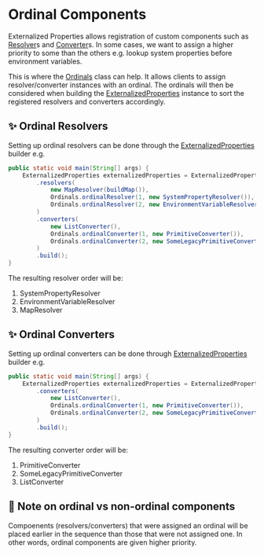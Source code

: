 # Ordinal Components

Externalized Properties allows registration of custom components such as [Resolver](../core/src/main/java/io/github/joeljeremy7/externalizedproperties/core/Resolver.java)s and [Converter](../core/src/main/java/io/github/joeljeremy7/externalizedproperties/core/Converter.java)s. In some cases, we want to assign a higher priority to some than the others e.g. lookup system properties before environment variables.

This is where the [Ordinals](../core/src/main/java/io/github/joeljeremy7/externalizedproperties/core/Ordinals.java) class can help. It allows clients to assign resolver/converter instances with an ordinal. The ordinals will then be considered when building the [ExternalizedProperties](../core/src/main/java/io/github/joeljeremy7/externalizedproperties/core/ExternalizedProperties.java) instance to sort the registered resolvers and converters accordingly.

## ✨ Ordinal Resolvers

Setting up ordinal resolvers can be done through the [ExternalizedProperties](../core/src/main/java/io/github/joeljeremy7/externalizedproperties/core/ExternalizedProperties.java) builder e.g.

```java
public static void main(String[] args) {
    ExternalizedProperties externalizedProperties = ExternalizedProperties.builder()
        .resolvers(
            new MapResolver(buildMap()),
            Ordinals.ordinalResolver(1, new SystemPropertyResolver()),
            Ordinals.ordinalResolver(2, new EnvironmentVariableResolver())
        )
        .converters(
            new ListConverter(),
            Ordinals.ordinalConverter(1, new PrimitiveConverter()),
            Ordinals.ordinalConverter(2, new SomeLegacyPrimitiveConverter())
        )
        .build();
}
```

The resulting resolver order will be:  

1. SystemPropertyResolver
2. EnvironmentVariableResolver
3. MapResolver

## ✨ Ordinal Converters

Setting up ordinal converters can be done through [ExternalizedProperties](../core/src/main/java/io/github/joeljeremy7/externalizedproperties/core/ExternalizedProperties.java) builder e.g.

```java
public static void main(String[] args) {
    ExternalizedProperties externalizedProperties = ExternalizedProperties.builder()
        .converters(
            new ListConverter(),
            Ordinals.ordinalConverter(1, new PrimitiveConverter()),
            Ordinals.ordinalConverter(2, new SomeLegacyPrimitiveConverter())
        )
        .build();
}
```

The resulting converter order will be:  

1. PrimitiveConverter
2. SomeLegacyPrimitiveConverter
3. ListConverter

## 📖 Note on ordinal vs non-ordinal components

Compoenents (resolvers/converters) that were assigned an ordinal will be placed earlier in the sequence than those that were not assigned one. In other words, ordinal components are given higher priority.
